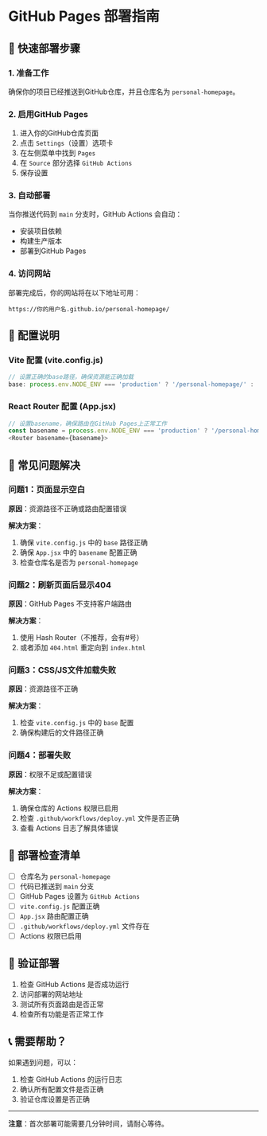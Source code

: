 # GitHub Pages 部署指南

## 🚀 快速部署步骤

### 1. 准备工作
确保你的项目已经推送到GitHub仓库，并且仓库名为 `personal-homepage`。

### 2. 启用GitHub Pages
1. 进入你的GitHub仓库页面
2. 点击 `Settings`（设置）选项卡
3. 在左侧菜单中找到 `Pages`
4. 在 `Source` 部分选择 `GitHub Actions`
5. 保存设置

### 3. 自动部署
当你推送代码到 `main` 分支时，GitHub Actions 会自动：
- 安装项目依赖
- 构建生产版本
- 部署到GitHub Pages

### 4. 访问网站
部署完成后，你的网站将在以下地址可用：
```
https://你的用户名.github.io/personal-homepage/
```

## 🔧 配置说明

### Vite 配置 (vite.config.js)
```javascript
// 设置正确的base路径，确保资源能正确加载
base: process.env.NODE_ENV === 'production' ? '/personal-homepage/' : '/'
```

### React Router 配置 (App.jsx)
```javascript
// 设置basename，确保路由在GitHub Pages上正常工作
const basename = process.env.NODE_ENV === 'production' ? '/personal-homepage' : '';
<Router basename={basename}>
```

## 🐛 常见问题解决

### 问题1：页面显示空白
**原因**：资源路径不正确或路由配置错误

**解决方案**：
1. 确保 `vite.config.js` 中的 `base` 路径正确
2. 确保 `App.jsx` 中的 `basename` 配置正确
3. 检查仓库名是否为 `personal-homepage`

### 问题2：刷新页面后显示404
**原因**：GitHub Pages 不支持客户端路由

**解决方案**：
1. 使用 Hash Router（不推荐，会有#号）
2. 或者添加 `404.html` 重定向到 `index.html`

### 问题3：CSS/JS文件加载失败
**原因**：资源路径不正确

**解决方案**：
1. 检查 `vite.config.js` 中的 `base` 配置
2. 确保构建后的文件路径正确

### 问题4：部署失败
**原因**：权限不足或配置错误

**解决方案**：
1. 确保仓库的 Actions 权限已启用
2. 检查 `.github/workflows/deploy.yml` 文件是否正确
3. 查看 Actions 日志了解具体错误

## 📝 部署检查清单

- [ ] 仓库名为 `personal-homepage`
- [ ] 代码已推送到 `main` 分支
- [ ] GitHub Pages 设置为 `GitHub Actions`
- [ ] `vite.config.js` 配置正确
- [ ] `App.jsx` 路由配置正确
- [ ] `.github/workflows/deploy.yml` 文件存在
- [ ] Actions 权限已启用

## 🎯 验证部署

1. 检查 GitHub Actions 是否成功运行
2. 访问部署的网站地址
3. 测试所有页面路由是否正常
4. 检查所有功能是否正常工作

## 📞 需要帮助？

如果遇到问题，可以：
1. 检查 GitHub Actions 的运行日志
2. 确认所有配置文件是否正确
3. 验证仓库设置是否正确

---

**注意**：首次部署可能需要几分钟时间，请耐心等待。